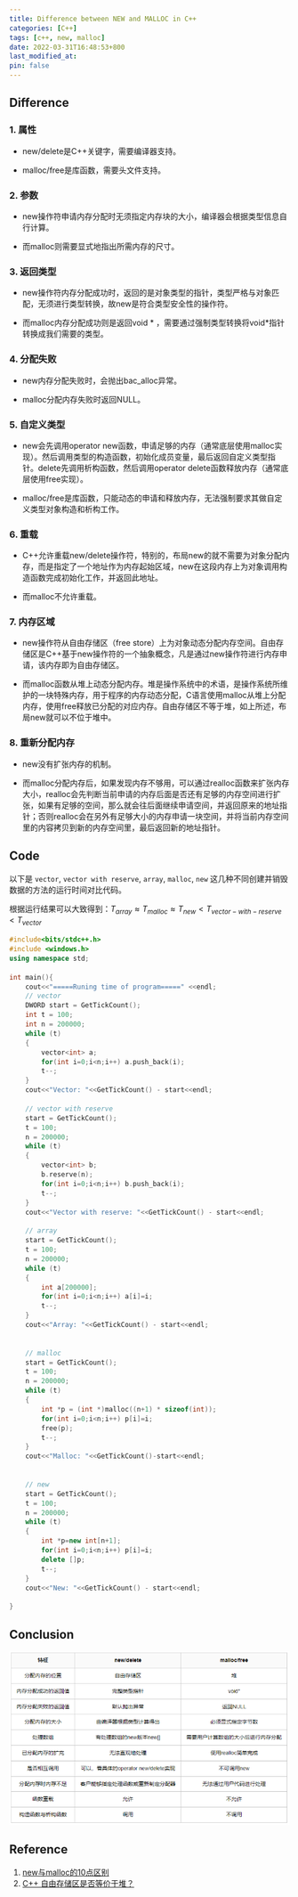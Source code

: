 ```yaml
---
title: Difference between NEW and MALLOC in C++
categories: [C++]
tags: [c++, new, malloc]
date: 2022-03-31T16:48:53+800
last_modified_at: 
pin: false
---
```


## Difference

### 1. 属性

- new/delete是C++关键字，需要编译器支持。

- malloc/free是库函数，需要头文件支持。

### 2. 参数

- new操作符申请内存分配时无须指定内存块的大小，编译器会根据类型信息自行计算。

- 而malloc则需要显式地指出所需内存的尺寸。


### 3. 返回类型

- new操作符内存分配成功时，返回的是对象类型的指针，类型严格与对象匹配，无须进行类型转换，故new是符合类型安全性的操作符。

- 而malloc内存分配成功则是返回void * ，需要通过强制类型转换将void*指针转换成我们需要的类型。

### 4. 分配失败

- new内存分配失败时，会抛出bac_alloc异常。

- malloc分配内存失败时返回NULL。

### 5. 自定义类型

- new会先调用operator new函数，申请足够的内存（通常底层使用malloc实现）。然后调用类型的构造函数，初始化成员变量，最后返回自定义类型指针。delete先调用析构函数，然后调用operator delete函数释放内存（通常底层使用free实现）。

- malloc/free是库函数，只能动态的申请和释放内存，无法强制要求其做自定义类型对象构造和析构工作。

### 6. 重载

- C++允许重载new/delete操作符，特别的，布局new的就不需要为对象分配内存，而是指定了一个地址作为内存起始区域，new在这段内存上为对象调用构造函数完成初始化工作，并返回此地址。

- 而malloc不允许重载。

### 7. 内存区域

- new操作符从自由存储区（free store）上为对象动态分配内存空间。自由存储区是C++基于new操作符的一个抽象概念，凡是通过new操作符进行内存申请，该内存即为自由存储区。

- 而malloc函数从堆上动态分配内存。堆是操作系统中的术语，是操作系统所维护的一块特殊内存，用于程序的内存动态分配，C语言使用malloc从堆上分配内存，使用free释放已分配的对应内存。自由存储区不等于堆，如上所述，布局new就可以不位于堆中。

### 8. 重新分配内存

- new没有扩张内存的机制。

- 而malloc分配内存后，如果发现内存不够用，可以通过realloc函数来扩张内存大小，realloc会先判断当前申请的内存后面是否还有足够的内存空间进行扩张，如果有足够的空间，那么就会往后面继续申请空间，并返回原来的地址指针；否则realloc会在另外有足够大小的内存申请一块空间，并将当前内存空间里的内容拷贝到新的内存空间里，最后返回新的地址指针。

## Code

以下是 `vector`, `vector with reserve`, `array`, `malloc`, `new` 这几种不同创建并销毁数据的方法的运行时间对比代码。

根据运行结果可以大致得到：$T_{array} \approx T_{malloc} \approx T_{new} < T_{vector-with-reserve} < T_{vector}$

```c++
#include<bits/stdc++.h>
#include <windows.h>
using namespace std;

int main(){
	cout<<"=====Runing time of program=====" <<endl;
	// vector	
	DWORD start = GetTickCount();
	int t = 100;
	int n = 200000;
	while (t)
	{
		vector<int> a;
		for(int i=0;i<n;i++) a.push_back(i);
		t--;
	}
	cout<<"Vector: "<<GetTickCount() - start<<endl;

	// vector with reserve
	start = GetTickCount();
	t = 100;
	n = 200000;
	while (t)
	{
		vector<int> b;
		b.reserve(n);
		for(int i=0;i<n;i++) b.push_back(i);
		t--;
	}
	cout<<"Vector with reserve: "<<GetTickCount() - start<<endl;

	// array
	start = GetTickCount();
	t = 100;
	n = 200000;
	while (t)
	{
		int a[200000];
		for(int i=0;i<n;i++) a[i]=i;
		t--;
	}
	cout<<"Array: "<<GetTickCount() - start<<endl;


	// malloc
	start = GetTickCount();
	t = 100;
	n = 200000;
	while (t)
	{
		int *p = (int *)malloc((n+1) * sizeof(int));
		for(int i=0;i<n;i++) p[i]=i;
		free(p);
		t--;
	}
	cout<<"Malloc: "<<GetTickCount()-start<<endl;
	
	
	// new
	start = GetTickCount();
	t = 100;
	n = 200000;
	while (t)
	{
		int *p=new int[n+1];
		for(int i=0;i<n;i++) p[i]=i;
		delete []p;
		t--;
	}
	cout<<"New: "<<GetTickCount() - start<<endl;
	
}
```

## Conclusion

![](/images/posts/2022-03-31-19-02-51.png)


## Reference

1. [new与malloc的10点区别](https://www.cnblogs.com/qg-whz/p/5140930.html)
2. [C++ 自由存储区是否等价于堆？](https://www.cnblogs.com/QG-whz/p/5060894.html)